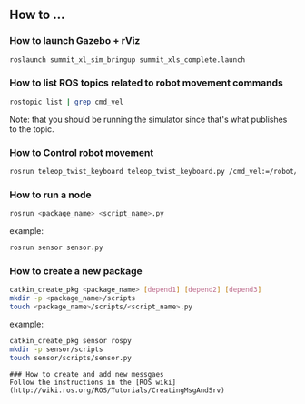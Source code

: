 ## How to ...
### How to launch Gazebo + rViz
``` bash
roslaunch summit_xl_sim_bringup summit_xls_complete.launch
```
### How to list ROS topics related to robot movement commands
``` bash
rostopic list | grep cmd_vel
```
Note: that you should be running the simulator since that's what publishes to
the topic.

### How to Control robot movement
``` bash
rosrun teleop_twist_keyboard teleop_twist_keyboard.py /cmd_vel:=/robot/robotnik_base_control/cmd_vel
```
### How to run a node
``` bash
rosrun <package_name> <script_name>.py
```
example:
``` bash
rosrun sensor sensor.py
```
### How to create a new package
``` bash
catkin_create_pkg <package_name> [depend1] [depend2] [depend3]
mkdir -p <package_name>/scripts
touch <package_name>/scripts/<script_name>.py
```
example:
``` bash
catkin_create_pkg sensor rospy 
mkdir -p sensor/scripts
touch sensor/scripts/sensor.py
```
```
### How to create and add new messgaes
Follow the instructions in the [ROS wiki](http://wiki.ros.org/ROS/Tutorials/CreatingMsgAndSrv)